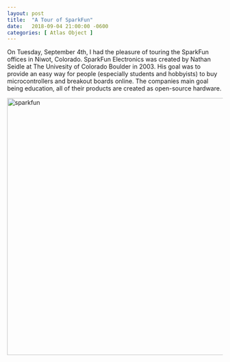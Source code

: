 ```yaml
---
layout: post
title:  "A Tour of SparkFun"
date:   2018-09-04 21:00:00 -0600
categories: [ Atlas Object ]
---
```


On Tuesday, September 4th, I had the pleasure of touring the SparkFun offices in Niwot, Colorado. SparkFun Electronics was created by Nathan Seidle at The Univesity of Colorado Boulder in 2003. His goal was to provide an easy way for people (especially students and hobbyists) to buy microcontrollers and breakout boards online. The companies main goal being education, all of their products are created as open-source hardware.

<img src="{{ site.baseurl }}/assets/image/sparkfun.JPG" alt='sparkfun' style="width:600px;"/>